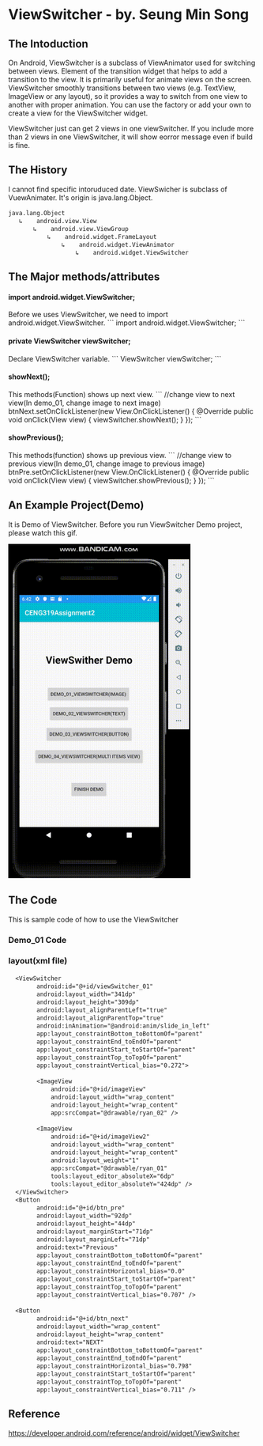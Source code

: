 
# ViewSwitcher - by. Seung Min Song
## The Intoduction

On Android, ViewSwitcher is a subclass of ViewAnimator used for switching between views. Element of the transition widget that helps to add a transition to the view. It is primarily useful for animate views on the screen. ViewSwitcher smoothly transitions between two views (e.g. TextView, ImageView or any layout), so it provides a way to switch from one view to another with proper animation. You can use the factory or add your own to create a view for the ViewSwitcher widget.

ViewSwitcher just can get 2 views in one viewSwitcher. If you include more than 2 views in one ViewSwitcher, it will show eorror message even if build is fine.

## The History

I cannot find specific intoruduced date.
ViewSwicher is subclass of VuewAnimater. It's origin is java.lang.Object.

```
java.lang.Object
   ↳	android.view.View
 	   ↳	android.view.ViewGroup
 	 	   ↳	android.widget.FrameLayout
 	 	 	   ↳	android.widget.ViewAnimator
 	 	 	 	   ↳	android.widget.ViewSwitcher
```

## The Major methods/attributes

<h4>import android.widget.ViewSwitcher;</h4>
Before we uses ViewSwitcher, we need to import android.widget.ViewSwitcher.
```
   import android.widget.ViewSwitcher;
```

<h4>private ViewSwitcher viewSwitcher;</h4>
Declare ViewSwitcher variable.
```
   ViewSwitcher viewSwitcher;
```

<h4>showNext();</h4>
This methods(Function) shows up next view. 
```
   //change view to next view(In demo_01, change image to next image)
   btnNext.setOnClickListener(new View.OnClickListener() {
         @Override
         public void onClick(View view) {
             viewSwitcher.showNext();
         }
   });
```

<h4>showPrevious();</h4>
This methods(function) shows up previous view.
```
   //change view to previous view(In demo_01, change image to previous image)
   btnPre.setOnClickListener(new View.OnClickListener() {
       @Override
       public void onClick(View view) {
           viewSwitcher.showPrevious();
       }
   });
```

## An Example Project(Demo)
It is Demo of ViewSwitcher. Before you run ViewSwitcher Demo project, please watch this gif.

![gif demo](https://github.com/SeungMin-Song/CENG319A2/blob/master/ForREADME.md/ViewSwitcher_Demo.gif)
  
## The Code
This is sample code of how to use the ViewSwitcher
### Demo_01 Code
<h3>layout(xml file)</h3>

```
  <ViewSwitcher
        android:id="@+id/viewSwitcher_01"
        android:layout_width="341dp"
        android:layout_height="309dp"
        android:layout_alignParentLeft="true"
        android:layout_alignParentTop="true"
        android:inAnimation="@android:anim/slide_in_left"
        app:layout_constraintBottom_toBottomOf="parent"
        app:layout_constraintEnd_toEndOf="parent"
        app:layout_constraintStart_toStartOf="parent"
        app:layout_constraintTop_toTopOf="parent"
        app:layout_constraintVertical_bias="0.272">

        <ImageView
            android:id="@+id/imageView"
            android:layout_width="wrap_content"
            android:layout_height="wrap_content"
            app:srcCompat="@drawable/ryan_02" />

        <ImageView
            android:id="@+id/imageView2"
            android:layout_width="wrap_content"
            android:layout_height="wrap_content"
            android:layout_weight="1"
            app:srcCompat="@drawable/ryan_01"
            tools:layout_editor_absoluteX="6dp"
            tools:layout_editor_absoluteY="424dp" />
  </ViewSwitcher>
  <Button
        android:id="@+id/btn_pre"
        android:layout_width="92dp"
        android:layout_height="44dp"
        android:layout_marginStart="71dp"
        android:layout_marginLeft="71dp"
        android:text="Previous"
        app:layout_constraintBottom_toBottomOf="parent"
        app:layout_constraintEnd_toEndOf="parent"
        app:layout_constraintHorizontal_bias="0.0"
        app:layout_constraintStart_toStartOf="parent"
        app:layout_constraintTop_toTopOf="parent"
        app:layout_constraintVertical_bias="0.707" />

  <Button
        android:id="@+id/btn_next"
        android:layout_width="wrap_content"
        android:layout_height="wrap_content"
        android:text="NEXT"
        app:layout_constraintBottom_toBottomOf="parent"
        app:layout_constraintEnd_toEndOf="parent"
        app:layout_constraintHorizontal_bias="0.798"
        app:layout_constraintStart_toStartOf="parent"
        app:layout_constraintTop_toTopOf="parent"
        app:layout_constraintVertical_bias="0.711" />
```

## Reference
https://developer.android.com/reference/android/widget/ViewSwitcher
